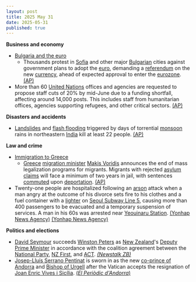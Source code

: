 ```yaml
---
layout: post
title: 2025 May 31
date: 2025-05-31
published: true
---
```



**Business and economy**

* [Bulgaria and the euro](https://en.wikipedia.org/wiki/Bulgaria_and_the_euro "Bulgaria and the euro")
  + Thousands protest in [Sofia](https://en.wikipedia.org/wiki/Sofia "Sofia") and other major [Bulgarian](https://en.wikipedia.org/wiki/Bulgaria "Bulgaria") cities against government plans to adopt the [euro](https://en.wikipedia.org/wiki/Euro "Euro"), demanding a [referendum](https://en.wikipedia.org/wiki/Referendum "Referendum") on the new [currency](https://en.wikipedia.org/wiki/Currency "Currency"), ahead of expected approval to enter the [eurozone](https://en.wikipedia.org/wiki/Eurozone "Eurozone"). [(AP)](https://apnews.com/article/bulgaria-eurozone-protests-nationalists-e8714ca044056b02c0a543f3025156a2)
* More than 60 [United Nations](https://en.wikipedia.org/wiki/United_Nations "United Nations") offices and agencies are requested to propose staff cuts of 20% by mid-June due to a funding shortfall, affecting around 14,000 posts. This includes staff from humanitarian offices, agencies supporting refugees, and other critical sectors. [(AP)](https://apnews.com/article/un-budget-job-cuts-guterres-0e3e08fed833936fd41774ff9684cd85)

**Disasters and accidents**

* [Landslides](https://en.wikipedia.org/wiki/Landslide "Landslide") and [flash flooding](https://en.wikipedia.org/wiki/Flash_flooding "Flash flooding") triggered by days of torrential [monsoon](https://en.wikipedia.org/wiki/Monsoon "Monsoon") rains in northeastern [India](https://en.wikipedia.org/wiki/India "India") kill at least 22 people. [(AP)](https://apnews.com/article/india-monsoon-floods-assam-4baee8dfd8518be63fae08cc2c2e58e0)

**Law and crime**

* [Immigration to Greece](https://en.wikipedia.org/wiki/Immigration_to_Greece "Immigration to Greece")
  + [Greece](https://en.wikipedia.org/wiki/Greece "Greece") [migration minister](https://en.wikipedia.org/wiki/Ministry_of_Migration_and_Asylum "Ministry of Migration and Asylum") [Makis Voridis](https://en.wikipedia.org/wiki/Makis_Voridis "Makis Voridis") announces the end of mass legalization programs for migrants. Migrants with rejected [asylum claims](https://en.wikipedia.org/wiki/Asylum_claim "Asylum claim") will face a minimum of two years in jail, with sentences [commuted](https://en.wikipedia.org/wiki/Commuted "Commuted") upon [deportation](https://en.wikipedia.org/wiki/Deportation "Deportation"). [(AP)](https://apnews.com/article/greece-migration-europe-deportations-296dc5da631895bea339dc225df9be7a)
* Twenty-one people are hospitalized following an [arson](https://en.wikipedia.org/wiki/Arson "Arson") attack when a man angry at the outcome of his divorce sets fire to his clothes and a fuel container with a [lighter](https://en.wikipedia.org/wiki/Lighter "Lighter") on [Seoul Subway Line 5](https://en.wikipedia.org/wiki/Seoul_Subway_Line_5 "Seoul Subway Line 5"), causing more than 400 passengers to be evacuated and a temporary suspension of services. A man in his 60s was arrested near [Yeouinaru Station](https://en.wikipedia.org/wiki/Yeouinaru_Station "Yeouinaru Station"). [(Yonhap News Agency)](https://en.yna.co.kr/view/AEN20250531000851315) [(Yonhap News Agency)](https://en.yna.co.kr/view/AEN20250531000852315)

**Politics and elections**

* [David Seymour](https://en.wikipedia.org/wiki/David_Seymour "David Seymour") succeeds [Winston Peters](https://en.wikipedia.org/wiki/Winston_Peters "Winston Peters") as [New Zealand](https://en.wikipedia.org/wiki/New_Zealand "New Zealand")'s [Deputy Prime Minister](https://en.wikipedia.org/wiki/Deputy_Prime_Minister_of_New_Zealand "Deputy Prime Minister of New Zealand") in accordance with the coalition agreement between the [National Party](https://en.wikipedia.org/wiki/National_Party_of_New_Zealand "National Party of New Zealand"), [NZ First](https://en.wikipedia.org/wiki/New_Zealand_First "New Zealand First"), and [ACT](https://en.wikipedia.org/wiki/ACT_New_Zealand "ACT New Zealand"). [*(Newstalk ZB)*](https://www.newstalkzb.co.nz/news/politics/david-seymour-sworn-in-as-deputy-prime-minister-succeeds-winston-peters/)
* [Josep-Lluís Serrano Pentinat](https://en.wikipedia.org/wiki/Josep-Llu%C3%ADs_Serrano_Pentinat "Josep-Lluís Serrano Pentinat") is sworn in as the new [co-prince of Andorra](https://en.wikipedia.org/wiki/Co-prince_of_Andorra "Co-prince of Andorra") and [Bishop of Urgell](https://en.wikipedia.org/wiki/Bishop_of_Urgell "Bishop of Urgell") after the Vatican accepts the resignation of [Joan Enric Vives i Sicília](https://en.wikipedia.org/wiki/Joan_Enric_Vives_i_Sic%C3%ADlia "Joan Enric Vives i Sicília"). [(*El Periòdic d'Andorra*)](https://elperiodic.ad/societat/josep-lluis-serrano-pentinat-pren-possessio-com-a-nou-coprincep-episcopal-dandorra/)
